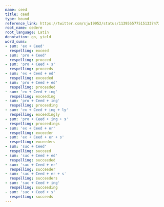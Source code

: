 ```yaml
---
name: ceed
title: ceed
type: bound
reference_link: https://twitter.com/sjw19952/status/1139565775151337473
root_name: cedere
root_language: Latin
denotation: go, yield
word_sums:
- sum: 'ex + Ceed'
  respelling: exceed
- sum: 'pro + Ceed'
  respelling: proceed
- sum: 'pro + Ceed + s'
  respelling: proceeds
- sum: 'ex + Ceed + ed'
  respelling: exceeded
- sum: 'pro + Ceed + ed'
  respelling: proceeded
- sum: 'ex + Ceed + ing'
  respelling: exceeding
- sum: 'pro + Ceed + ing'
  respelling: proceeding
- sum: 'ex + Ceed + ing + ly'
  respelling: exceedingly
- sum: 'pro + Ceed + ing + s'
  respelling: proceedings
- sum: 'ex + Ceed + er'
  respelling: exceeder
- sum: 'ex + Ceed + er + s'
  respelling: exceeders
- sum: 'suc + Ceed'
  respelling: succeed
- sum: 'suc + Ceed + ed'
  respelling: succeeded
- sum: 'suc + Ceed + er'
  respelling: succeeder
- sum: 'suc + Ceed + er + s'
  respelling: succeeders
- sum: 'suc + Ceed + ing'
  respelling: succeeding
- sum: 'suc + Ceed + s'
  respelling: succeeds
---
```

